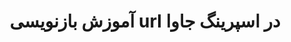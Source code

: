---
layout: tag
title: "آموزش بازنویسی  url در اسپرینگ جاوا"
tag: آموزش-بازنویسی--url-در-اسپرینگ-جاوا
---